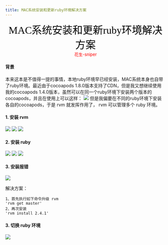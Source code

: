 ```yaml
---
title: MAC系统安装和更新ruby环境解决方案
---
```


<font color=black face="黑体" size=6><center>MAC系统安装和更新ruby环境解决方案</center></font>
<font color=red size=2><center>花生-sniper</center></font>

#### 背景
本来这本是不值得一提的事情，本地ruby环境早已经安装，MAC系统本身也自带了ruby环境。最近由于cocoapods 1.8.0版本支持了CDN，但是我又想继续使用我的cocoapods 1.4.0版本，虽然可以在同一个ruby环境下安装两个版本的 cocoapods，并且在使用上可以这样：
![](./muti-cocoapods-version-usage.png '')
但是我偏要在不同的ruby环境下安装各自的cocoapods，于是 rvm 就发挥作用了， rvm 可以管理多个 ruby 环境。

#### 1. 安装 rvm
![](./install-rvm-01.png '')
![](./install-rvm-02.png '')
![](./install-rvm-03.png '')

#### 2. 安装 ruby
![](./install-ruby-01.png '')
![](./install-ruby-02.png '')
![](./install-ruby-03.png '')

#### 3. 安装报错
![](./ruby-update-error.png '')

解决方案：
```
1、首先执行如下命令升级 rvm
'rvm get master'
2、再次安装
'rvm install 2.4.1'
```

#### 3. 切换 ruby 环境
![](./install-ruby-04.png '')



